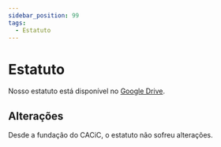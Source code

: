 ```yaml
---
sidebar_position: 99
tags:
  - Estatuto
---
```


# Estatuto

Nosso estatuto está disponível no [Google Drive](https://drive.google.com/file/d/1IkP7qYwvtdDc9CRiKueyjZ8bESRsDUS5/view).

## Alterações

Desde a fundação do CACiC, o estatuto não sofreu alterações.
